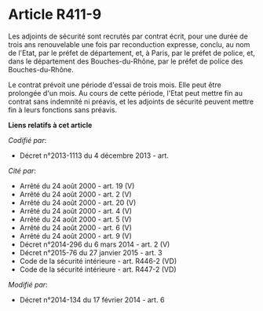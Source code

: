 # Article R411-9

Les adjoints de sécurité sont recrutés par contrat écrit, pour une durée de trois ans renouvelable une fois par reconduction
expresse, conclu, au nom de l'Etat, par le préfet de département, et, à Paris, par le préfet de police, et, dans le
département des Bouches-du-Rhône, par le préfet de police des Bouches-du-Rhône.

Le contrat prévoit une période d'essai de trois mois. Elle peut être prolongée d'un mois. Au cours de cette période, l'Etat
peut mettre fin au contrat sans indemnité ni préavis, et les adjoints de sécurité peuvent mettre fin à leurs fonctions sans
préavis.

**Liens relatifs à cet article**

_Codifié par_:

  - Décret n°2013-1113 du 4 décembre 2013 - art.

_Cité par_:

  - Arrêté du 24 août 2000 - art. 19 (V)
  - Arrêté du 24 août 2000 - art. 2 (V)
  - Arrêté du 24 août 2000 - art. 20 (V)
  - Arrêté du 24 août 2000 - art. 4 (V)
  - Arrêté du 24 août 2000 - art. 5 (V)
  - Arrêté du 24 août 2000 - art. 6 (V)
  - Arrêté du 24 août 2000 - art. 9 (V)
  - Décret n°2014-296 du 6 mars 2014 - art. 2 (V)
  - Décret n°2015-76 du 27 janvier 2015 - art. 3
  - Code de la sécurité intérieure - art. R446-2 (VD)
  - Code de la sécurité intérieure - art. R447-2 (VD)

_Modifié par_:

  - Décret n°2014-134 du 17 février 2014 - art. 6
